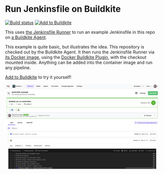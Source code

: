 # Run Jenkinsfile on Buildkite

[![Build status](https://badge.buildkite.com/6546028c7208cf924e0775a11daf02122fa5206f7e69910ffd.svg?branch=main)](https://buildkite.com/buildkite/jenkinsfile-example/builds/latest?branch=main)
[![Add to Buildkite](https://buildkite.com/button.svg)](https://buildkite.com/new)

This uses [the Jenkinsfile Runner][jenkinsfile-runner] to run an example
Jenkinsfile in this repo on [a Buildkite Agent][buildkite-agent].

This example is quite basic, but illustrates the idea. This repository is
checked out by the Buildkite Agent. It then runs the Jenkinsfile Runner via
[its Docker image][jenkinsfile-runner-image], using the [Docker Buildkite
Plugin][docker-buildkite-plugin], with the checkout mounted inside. Anything
can be added into the container image and run any pipeline.

  [jenkinsfile-runner]: https://github.com/jenkinsci/jenkinsfile-runner
  [buildkite-agent]: https://buildkite.com/docs/agent
  [jenkinsfile-runner-image]: https://hub.docker.com/r/jenkins/jenkinsfile-runner
  [docker-buildkite-plugin]: https://github.com/buildkite-plugins/docker-buildkite-plugin

[Add to Buildkite](https://buildkite.com/new) to try it yourself!

<a href="https://buildkite.com/buildkite/jenkinsfile-example/builds/latest?branch=main"><img width="1504" alt="Screenshot of Jenksfile example pipeline" src=".buildkite/screenshot.png" /></a>


